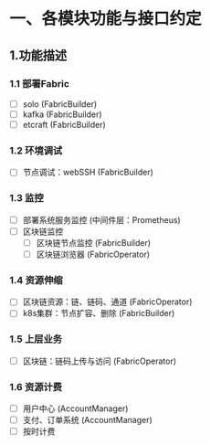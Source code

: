 # 一、各模块功能与接口约定

## 1.功能描述

### 1.1 部署Fabric 

- [ ] solo (FabricBuilder)
- [ ] kafka (FabricBuilder)
- [ ] etcraft (FabricBuilder)

### 1.2 环境调试 

- [ ] 节点调试：webSSH (FabricBuilder)

### 1.3 监控 

- [ ] 部署系统服务监控 (中间件层：Prometheus)
- [ ] 区块链监控 
    - [ ] 区块链节点监控 (FabricBuilder)
    - [ ] 区块链浏览器 (FabricOperator)

### 1.4 资源伸缩

- [ ] 区块链资源：链、链码、通道 (FabricOperator)
- [ ] k8s集群：节点扩容、删除 (FabricBuilder)

### 1.5 上层业务 

- [ ] 区块链：链码上传与访问 (FabricOperator)

### 1.6 资源计费 

- [ ] 用户中心 (AccountManager)
- [ ] 支付、订单系统 (AccountManager)
- [ ] 按时计费